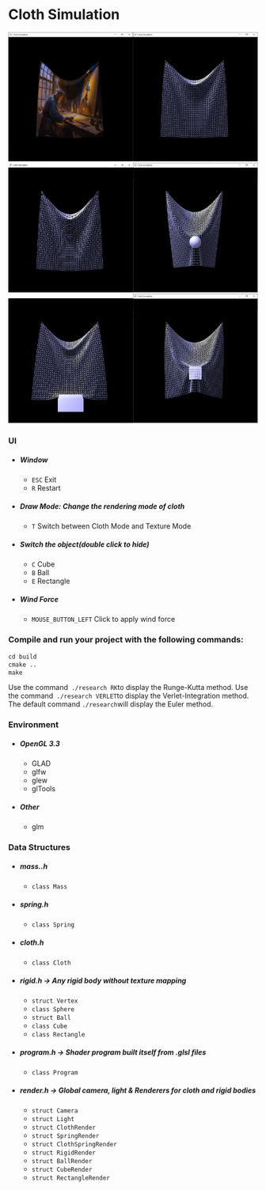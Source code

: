 # Cloth Simulation
<div class="center">
  <img src="pictures/cloth.png" alt="Texture" width="50%"/><img src="pictures/spring.png" alt="Spring_without_constraint" width="50%"/>
</div>
<div class="center">
	<img src="pictures/cloth_constrait.png" alt="Spring_with_constraint" width="50%"/><img src="pictures/cloth_ball.png" alt="Ball collision" width="50%"/>
</div>
<div class="center">
	<img src="pictures/cloth_rectangle.png" alt="Rectangle collision" width="50%"/><img src="pictures/cloth_cube.png" alt="Cube collision" width="50%"/>
</div>

### UI

- ##### Window
  - `ESC` Exit
  - `R` Restart
- ##### Draw Mode: Change the rendering mode of cloth
  - `T` Switch between Cloth Mode and Texture Mode
- ##### Switch the object(double click to hide)
  - `C` Cube
  - `B` Ball
  - `E` Rectangle
  
- ##### Wind Force

  - `MOUSE_BUTTON_LEFT` Click to apply wind force

### Compile and run your project with the following commands:
    cd build
    cmake ..
    make
 Use the command` ./research RK`to display the Runge-Kutta method.
 Use the command` ./research VERLET`to display the Verlet-Integration method.
 The default command `./research`will display the Euler method.

### Environment
- ##### OpenGL 3.3
  - GLAD
  - glfw
  - glew
  - glTools
- ##### Other
  - glm
### Data Structures

- ##### mass..h
  - `class Mass`

- ##### spring.h
  - `class Spring`
- ##### cloth.h
  - `class Cloth`
- ##### rigid.h -> Any rigid body without texture mapping
  - `struct Vertex`
  - `class Sphere`
  - `struct Ball`
  - `class Cube`
  - `class Rectangle`
- ##### program.h -> Shader program built itself from .glsl files
  - `class Program`
- ##### render.h -> Global camera, light & Renderers for cloth and rigid bodies
  - `struct Camera`
  - `struct Light`
  - `struct ClothRender`
  - `struct SpringRender`
  - `struct ClothSpringRender`
  - `struct RigidRender`
  - `struct BallRender`
  - `struct CubeRender`
  - `struct RectangleRender`
  